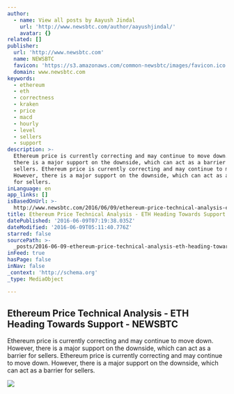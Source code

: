 ```yaml
---
author:
  - name: View all posts by Aayush Jindal
    url: 'http://www.newsbtc.com/author/aayushjindal/'
    avatar: {}
related: []
publisher:
  url: 'http://www.newsbtc.com'
  name: NEWSBTC
  favicon: 'https://s3.amazonaws.com/common-newsbtc/images/favicon.ico'
  domain: www.newsbtc.com
keywords:
  - ethereum
  - eth
  - correctness
  - kraken
  - price
  - macd
  - hourly
  - level
  - sellers
  - support
description: >-
  Ethereum price is currently correcting and may continue to move down. However,
  there is a major support on the downside, which can act as a barrier for
  sellers. Ethereum price is currently correcting and may continue to move down.
  However, there is a major support on the downside, which can act as a barrier
  for sellers.
inLanguage: en
app_links: []
isBasedOnUrl: >-
  http://www.newsbtc.com/2016/06/09/ethereum-price-technical-analysis-eth-heading-towards-support/
title: Ethereum Price Technical Analysis - ETH Heading Towards Support - NEWSBTC
datePublished: '2016-06-09T07:19:38.035Z'
dateModified: '2016-06-09T05:11:40.776Z'
starred: false
sourcePath: >-
  _posts/2016-06-09-ethereum-price-technical-analysis-eth-heading-towards-supp.md
inFeed: true
hasPage: false
inNav: false
_context: 'http://schema.org'
_type: MediaObject

---
```

<article style=""><h1>Ethereum Price Technical Analysis - ETH Heading Towards Support - NEWSBTC</h1><p>Ethereum price is currently correcting and may continue to move down. However, there is a major support on the downside, which can act as a barrier for sellers. Ethereum price is currently correcting and may continue to move down. However, there is a major support on the downside, which can act as a barrier for sellers.</p><img src="http://s3.amazonaws.com/main-newsbtc-images/2016/06/09030616/Ethereum7.png" /></article>